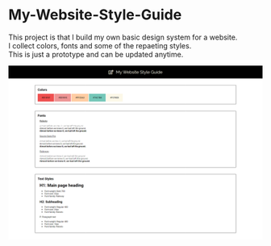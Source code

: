# My-Website-Style-Guide

This project is that I build my own basic design system for a website.  
I collect colors, fonts and some of the repaeting styles.   
This is just a prototype and can be updated anytime.  

 ![image](./img/web.png)
